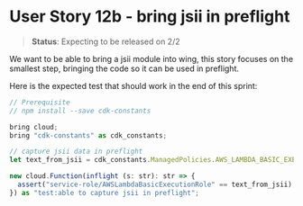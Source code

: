 # User Story 12b - bring jsii in preflight

> **Status**: Expecting to be released on 2/2

We want to be able to bring a jsii module into wing, this story focuses on the smallest step,
bringing the code so it can be used in preflight.

Here is the expected test that should work in the end of this sprint:

```ts (wing)
// Prerequisite
// npm install --save cdk-constants

bring cloud;
bring "cdk-constants" as cdk_constants;

// capture jsii data in preflight
let text_from_jsii = cdk_constants.ManagedPolicies.AWS_LAMBDA_BASIC_EXECUTION_ROLE;

new cloud.Function(inflight (s: str): str => {
  assert("service-role/AWSLambdaBasicExecutionRole" == text_from_jsii);
}) as "test:able to capture jsii in preflight";

```